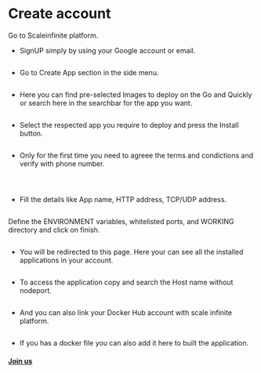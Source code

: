 # Create account

&#x20;Go to Scaleinfinite platform.

* SignUP simply by using your Google account or email.



<figure><img src="../.gitbook/assets/signup.png" alt=""><figcaption></figcaption></figure>

* &#x20;Go to Create App section in the side menu.



<figure><img src="../.gitbook/assets/menu.png" alt=""><figcaption></figcaption></figure>

* &#x20;Here you can find pre-selected Images to deploy on the Go and Quickly or search here in the searchbar for the app you want.



<figure><img src="../.gitbook/assets/pre-installed.png" alt=""><figcaption></figcaption></figure>

* &#x20;Select the respected app you require to deploy and press the Install button.

<figure><img src="../.gitbook/assets/install.png" alt=""><figcaption></figcaption></figure>

* &#x20;Only for the first time you need to agreee the terms and condictions and verify with phone number.



<div>

<figure><img src="../.gitbook/assets/otp3.jpg" alt=""><figcaption></figcaption></figure>

 

<figure><img src="../.gitbook/assets/otp2.jpg" alt=""><figcaption></figcaption></figure>

 

<figure><img src="../.gitbook/assets/otp1.jpg" alt=""><figcaption></figcaption></figure>

</div>

* &#x20;Fill the details like App name, HTTP address, TCP/UDP address.

<figure><img src="../.gitbook/assets/ub1.png" alt=""><figcaption></figcaption></figure>

&#x20;Define the ENVIRONMENT variables, whitelisted ports, and WORKING directory and click on finish.



<figure><img src="../.gitbook/assets/ub3.png" alt=""><figcaption></figcaption></figure>

* You will be redirected to this page. Here your can see all the installed applications in your account.



<figure><img src="../.gitbook/assets/myapps (1).png" alt=""><figcaption></figcaption></figure>

* To access the application copy and search the Host name without nodeport.



<figure><img src="../.gitbook/assets/hostname.png" alt=""><figcaption></figcaption></figure>

* &#x20;And you can also link your Docker Hub account with scale infinite platform.



<figure><img src="../.gitbook/assets/docker.png" alt=""><figcaption></figcaption></figure>

* &#x20;If you has a docker file you can also add it here to built the application.

#### [Join us](https://app.slack.com/client/T04QS32JX6E/C04QKEWE146)&#x20;
